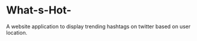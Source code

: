 # What-s-Hot-
A website application to display trending hashtags on twitter based on user location.
